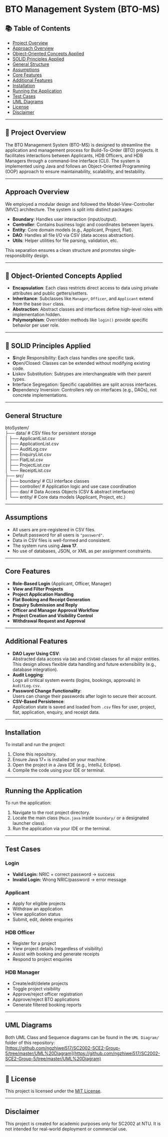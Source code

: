 #  BTO Management System (BTO-MS)

## 📚 Table of Contents
- [Project Overview](#project-overview)
- [Approach Overview](#approach-overview)
- [Object-Oriented Concepts Applied](#object-oriented-concepts-applied)
- [SOLID Principles Applied](#solid-principles-applied)
- [General Structure](#general-structure)
- [Assumptions](#assumptions)
- [Core Features](#core-features)
- [Additional Features](#additional-features)
- [Installation](#installation)
- [Running the Application](#running-the-application)
- [Test Cases](#test-cases)
- [UML Diagrams](#uml-diagrams)
- [License](#license)
- [Disclaimer](#disclaimer)

---

## 📌 Project Overview
The BTO Management System (BTO-MS) is designed to streamline the application and management process for Build-To-Order (BTO) projects. It facilitates interactions between Applicants, HDB Officers, and HDB Managers through a command-line interface (CLI). The system is implemented using Java and follows an Object-Oriented Programming (OOP) approach to ensure maintainability, scalability, and testability.

---

##  Approach Overview
We employed a modular design and followed the Model-View-Controller (MVC) architecture. The system is split into distinct packages:

- **Boundary**: Handles user interaction (input/output).
- **Controller**: Contains business logic and coordinates between layers.
- **Entity**: Core domain models (e.g., Applicant, Project, Flat).
- **DAO**: Handles all file I/O via CSV (data access abstraction).
- **Utils**: Helper utilities for file parsing, validation, etc.

This separation ensures a clean structure and promotes single-responsibility design.

---

## 🧱 Object-Oriented Concepts Applied
- **Encapsulation**: Each class restricts direct access to data using private attributes and public getters/setters.
- **Inheritance**: Subclasses like `Manager`, `Officer`, and `Applicant` extend from the base `User` class.
- **Abstraction**: Abstract classes and interfaces define high-level roles with implementation hidden.
- **Polymorphism**: Overridden methods like `login()` provide specific behavior per user role.

---

## 🧩 SOLID Principles Applied
- **S**ingle Responsibility: Each class handles one specific task.
- **O**pen/Closed: Classes can be extended without modifying existing code.
- **L**iskov Substitution: Subtypes are interchangeable with their parent types.
- **I**nterface Segregation: Specific capabilities are split across interfaces.
- **D**ependency Inversion: Controllers rely on interfaces (e.g., DAOs), not concrete implementations.

---

##  General Structure
btoSystem/  
├── data/                  # CSV files for persistent storage  
│   ├── ApplicantList.csv  
│   ├── ApplicationList.csv  
│   ├── AuditLog.csv  
│   ├── EnquiryList.csv  
│   ├── FlatList.csv  
│   ├── ProjectList.csv  
│   └── ReceiptList.csv  
├── src/  
│   ├── boundary/          # CLI interface classes  
│   ├── controller/        # Application logic and use case coordination  
│   ├── dao/               # Data Access Objects (CSV & abstract interfaces)  
│   └── entity/            # Core data models (Applicant, Project, etc.)

---

## Assumptions
- All users are pre-registered in CSV files.
- Default password for all users is `"password"`.
- Data in CSV files is well-formed and consistent.
- The system runs using **Java 17**.
- No use of databases, JSON, or XML as per assignment constraints.

---

##  Core Features
- **Role-Based Login** (Applicant, Officer, Manager)
- **View and Filter Projects**
- **Project Application Handling**
- **Flat Booking and Receipt Generation**
- **Enquiry Submission and Reply**
- **Officer and Manager Approval Workflow**
- **Project Creation and Visibility Control**
- **Withdrawal Request and Approval**

---

## Additional Features
- **DAO Layer Using CSV**:  
  Abstracted data access via `DAO` and `CSVDAO` classes for all major entities. This design allows flexible data handling and future extensibility (e.g., database integration).
- **Audit Logging**:  
  Logs all critical system events (logins, bookings, approvals) in `AuditLog.csv`.
- **Password Change Functionality**:  
  Users can change their passwords after login to secure their account.
- **CSV-Based Persistence**:  
  Application state is saved and loaded from `.csv` files for user, project, flat, application, enquiry, and receipt data.

---

##  Installation
To install and run the project:

1. Clone this repository.
2. Ensure Java 17+ is installed on your machine.
3. Open the project in a Java IDE (e.g., IntelliJ, Eclipse).
4. Compile the code using your IDE or terminal.

---

##  Running the Application
To run the application:

1. Navigate to the root project directory.
2. Locate the main class (`Main.java` inside `boundary/` or a designated launcher class).
3. Run the application via your IDE or the terminal.

---

##  Test Cases

###  Login
- **Valid Login:** NRIC + correct password → success
- **Invalid Login:** Wrong NRIC/password → error message

###  Applicant
- Apply for eligible projects
- Withdraw an application
- View application status
- Submit, edit, delete enquiries

###  HDB Officer
- Register for a project
- View project details (regardless of visibility)
- Assist with booking and generate receipts
- Respond to project enquiries

###  HDB Manager
- Create/edit/delete projects
- Toggle project visibility
- Approve/reject officer registration
- Approve/reject BTO applications
- Generate filtered booking reports

---

## UML Diagrams
Both UML Class and Sequence diagrams can be found in the `UML Diagram/` folder of this repository:  
[https://github.com/ngzhiwei517/SC2002-SCE2-Group-5/tree/master/UML%20Diagram](https://github.com/ngzhiwei517/SC2002-SCE2-Group-5/tree/master/UML%20Diagram)


---

## 📄 License
This project is licensed under the [MIT License](LICENSE).

---

##  Disclaimer
This project is created for academic purposes only for SC2002 at NTU. It is not intended for real-world deployment or commercial use.

